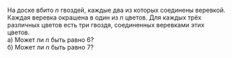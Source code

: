На доске вбито $n$ гвоздей, каждые два из которых соединены веревкой. Каждая веревка окрашена в один из $n$ цветов. Для каждых трёх различных цветов есть три гвоздя, соединенных веревками этих цветов. 
<br/> а) Может ли $n$ быть равно 6? 
<br/> б) Может ли $n$ быть равно 7?